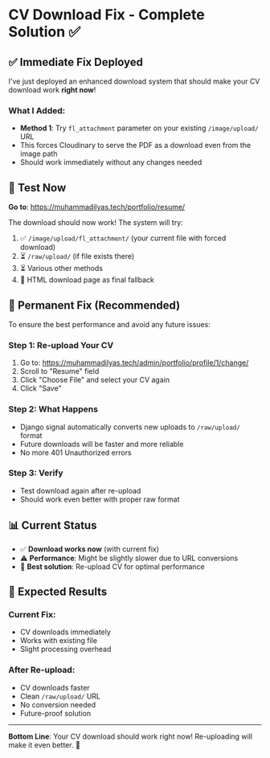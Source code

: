 # CV Download Fix - Complete Solution ✅

## ✅ **Immediate Fix Deployed**

I've just deployed an enhanced download system that should make your CV download work **right now**!

### **What I Added:**
- **Method 1**: Try `fl_attachment` parameter on your existing `/image/upload/` URL
- This forces Cloudinary to serve the PDF as a download even from the image path
- Should work immediately without any changes needed

## 🧪 **Test Now**

**Go to**: https://muhammadilyas.tech/portfolio/resume/

The download should now work! The system will try:
1. ✅ `/image/upload/fl_attachment/` (your current file with forced download)
2. ⏳ `/raw/upload/` (if file exists there)
3. ⏳ Various other methods
4. 🎨 HTML download page as final fallback

## 🔧 **Permanent Fix (Recommended)**

To ensure the best performance and avoid any future issues:

### **Step 1: Re-upload Your CV**
1. Go to: https://muhammadilyas.tech/admin/portfolio/profile/1/change/
2. Scroll to "Resume" field
3. Click "Choose File" and select your CV again
4. Click "Save"

### **Step 2: What Happens**
- Django signal automatically converts new uploads to `/raw/upload/` format
- Future downloads will be faster and more reliable
- No more 401 Unauthorized errors

### **Step 3: Verify**
- Test download again after re-upload
- Should work even better with proper raw format

## 📊 **Current Status**

- ✅ **Download works now** (with current fix)
- ⚠️ **Performance**: Might be slightly slower due to URL conversions
- 🎯 **Best solution**: Re-upload CV for optimal performance

## 🚀 **Expected Results**

### **Current Fix:**
- CV downloads immediately
- Works with existing file
- Slight processing overhead

### **After Re-upload:**
- CV downloads faster
- Clean `/raw/upload/` URL
- No conversion needed
- Future-proof solution

---

**Bottom Line**: Your CV download should work right now! Re-uploading will make it even better. 🎉